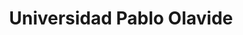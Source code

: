 ---
title: "Universidad Pablo Olavide"
type: "andalucia"
external_link: "https://www.upo.es/portal/impe/web/contenido/d0668581-6ac6-11ea-b1ec-3fe5a96f4a88"
file_title: "Acuerdo Adaptación Enseñanza"
file_link: "https://www.upo.es/upo_opencms/export/sites/upo/Temas/Upo/00_Contenidos/Covid19/PROTOCOLO_Covid-19_UPO_31032020_Rev25052020.pdf"
---